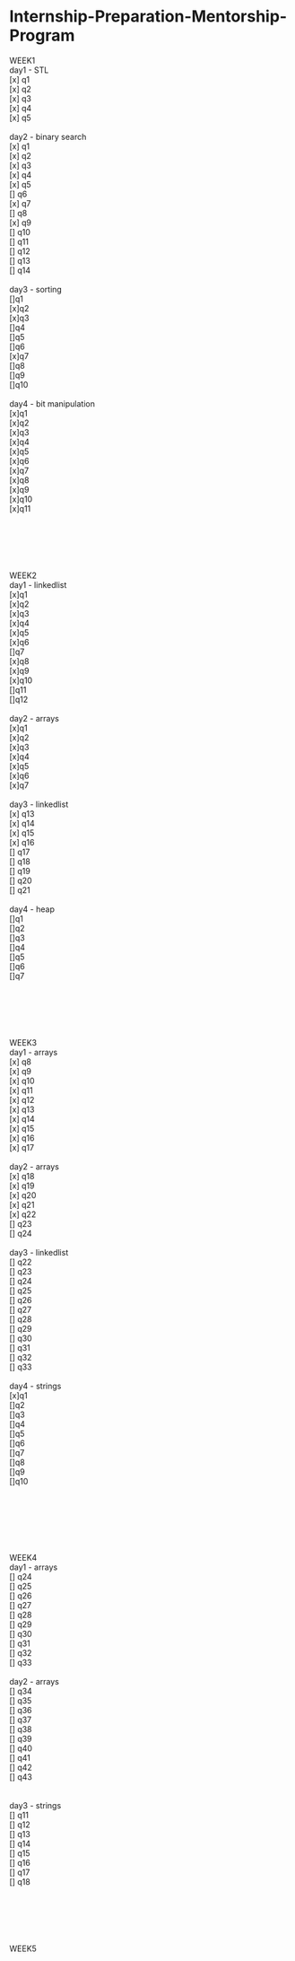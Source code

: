 # Internship-Preparation-Mentorship-Program

WEEK1
<br />
day1 - STL<br />
[x] q1<br />
[x] q2<br />
[x] q3<br />
[x] q4<br />
[x] q5<br />
<br />
day2 - binary search<br />
[x] q1<br />
[x] q2<br />
[x] q3<br />
[x] q4<br />
[x] q5<br />
[] q6<br />
[x] q7<br />
[] q8<br />
[x] q9<br />
[] q10<br />
[] q11<br />
[] q12<br />
[] q13<br />
[] q14<br />
<br />
day3 - sorting<br />
[]q1<br />
[x]q2<br />
[x]q3<br />
[]q4<br />
[]q5<br />
[]q6<br />
[x]q7<br />
[]q8<br />
[]q9<br />
[]q10<br />
<br />
day4 - bit manipulation<br />
[x]q1<br />
[x]q2<br />
[x]q3<br />
[x]q4<br />
[x]q5<br />
[x]q6<br />
[x]q7<br />
[x]q8<br />
[x]q9<br />
[x]q10<br />
[x]q11<br />
<br />
<br />
<br />
<br />
<br />
<br />
WEEK2<br />
day1 - linkedlist<br />
[x]q1<br />
[x]q2<br />
[x]q3<br />
[x]q4<br />
[x]q5<br />
[x]q6<br />
[]q7<br />
[x]q8<br />
[x]q9<br />
[x]q10<br />
[]q11<br />
[]q12<br />
<br />
day2 - arrays<br />
[x]q1<br />
[x]q2<br />
[x]q3<br />
[x]q4<br />
[x]q5<br />
[x]q6<br />
[x]q7<br />
<br />
day3 - linkedlist<br />
[x] q13<br />
[x] q14<br />
[x] q15<br />
[x] q16<br />
[] q17<br />
[] q18<br />
[] q19<br />
[] q20<br />
[] q21<br />
<br />
day4 - heap<br />
[]q1<br />
[]q2<br />
[]q3<br />
[]q4<br />
[]q5<br />
[]q6<br />
[]q7<br />
<br />
<br />
<br />
<br />
<br />
<br />
WEEK3<br />
day1 - arrays<br />
[x] q8<br />
[x] q9<br />
[x] q10<br />
[x] q11<br />
[x] q12<br />
[x] q13<br />
[x] q14<br />
[x] q15<br />
[x] q16<br />
[x] q17<br />
<br />
day2 - arrays<br />
[x] q18<br />
[x] q19<br />
[x] q20<br />
[x] q21<br />
[x] q22<br />
[] q23<br />
[] q24<br />
<br />
day3 - linkedlist<br />
[] q22<br />
[] q23<br />
[] q24<br />
[] q25<br />
[] q26<br />
[] q27<br />
[] q28<br />
[] q29<br />
[] q30<br />
[] q31<br />
[] q32<br />
[] q33<br />
<br />
day4 - strings<br />
[x]q1<br />
[]q2<br />
[]q3<br />
[]q4<br />
[]q5<br />
[]q6<br />
[]q7<br />
[]q8<br />
[]q9<br />
[]q10<br />
<br />
<br />
<br />
<br />
<br />
<br />
<br />
WEEK4<br />
day1 - arrays<br />
[] q24<br />
[] q25<br />
[] q26<br />
[] q27<br />
[] q28<br />
[] q29<br />
[] q30<br />
[] q31<br />
[] q32<br />
[] q33<br />
<br />
day2 - arrays<br />
[] q34<br />
[] q35<br />
[] q36<br />
[] q37<br />
[] q38<br />
[] q39<br />
[] q40<br />
[] q41<br />
[] q42<br />
[] q43<br />
<br />
<br />
day3 - strings<br />
[] q11<br />
[] q12<br />
[] q13<br />
[] q14<br />
[] q15<br />
[] q16<br />
[] q17<br />
[] q18<br />
<br />
<br />
<br />
<br />
<br />
<br />
WEEK5